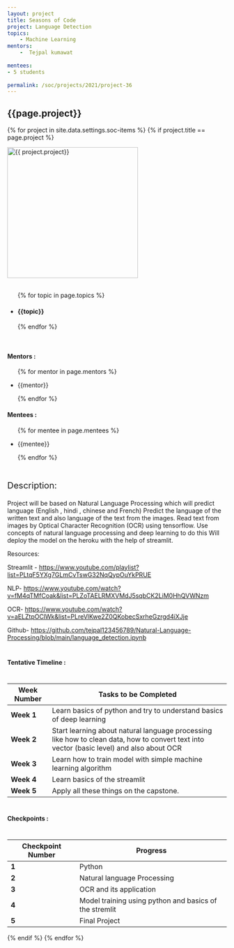 ```yaml
---
layout: project
title: Seasons of Code
project: Language Detection
topics:
    - Machine Learning
mentors:
    -  Tejpal kumawat        
    
mentees:
- 5 students   
    
permalink: /soc/projects/2021/project-36
---
```


<h2 class="display1 m-3 p-3 text-center">{{page.project}}</h2>

{% for project in site.data.settings.soc-items %}
{% if project.title == page.project %}
<div>
    <img src="{{ site.baseurl }}/{{ project.image }}"  width = "300" height="300" alt="{{ project.project}}" class="border rounded img-soc">
</div>
<div>
    <br>
    <ul>
        {% for topic in page.topics %}
        <li><h4 class="text-primary text-center">{{topic}}</h4></li>
        {% endfor %}
    </ul>
    <br>
    <h4 class="display3  ">Mentors :</h4> 
    <ul>
        {% for mentor in page.mentors %}
        <li><p class="lead">{{mentor}}</p></li>
        {% endfor %}
    </ul>
    <h4 class="display3  ">Mentees :</h4> 
    <ul>
        {% for mentee in page.mentees %}
        <li><p class="lead">{{mentee}}</p></li>
        {% endfor %}
    </ul>
</div>
<div>
    <p class="display3" style = "font-size:20px;" >
        <br>
        Description:

Project will be based on Natural Language Processing which will predict language (English , hindi , chinese and French)
Predict the language of the written text and also language of the text from the images.
Read text from images by Optical Character Recognition (OCR) using tensorflow.
Use concepts of natural language processing and deep learning to do this
Will deploy the model on the heroku with the help of streamlit.


Resources:

Streamlit - https://www.youtube.com/playlist?list=PLtqF5YXg7GLmCvTswG32NqQypOuYkPRUE

NLP- https://www.youtube.com/watch?v=fM4qTMfCoak&list=PLZoTAELRMXVMdJ5sqbCK2LiM0HhQVWNzm

OCR- https://www.youtube.com/watch?v=aELZtpOClWk&list=PLreVlKwe2Z0QKobecSxrheGzrgd4iXJje

Github- https://github.com/tejpal123456789/Natural-Language-Processing/blob/main/language_detection.ipynb
        <br>
</div>
<div>
    <h4 class="display3" style="margin:40px 0px 40px 0px;">Tentative Timeline :</h4>
    <table class="table table-striped">
  <thead>
    <tr>
      <th>Week Number</th>
      <th>Tasks to be Completed</th>
    </tr>
  </thead>
  <tbody>
    <tr>
      <td><strong>Week 1</strong></td>
      <td>Learn basics of python and try to understand basics of deep learning</td>
    </tr>
    <tr>
      <td><strong>Week 2</strong></td>
      <td>Start learning about natural language processing like how to clean data, how to convert text into vector  (basic level) and also about OCR</td>
    </tr>
    <tr>
      <td><strong>Week 3</strong></td>
      <td>Learn how to train model with simple machine learning algorithm</td>
    </tr>
    <tr>
      <td><strong>Week 4</strong></td>
      <td>Learn basics of the streamlit</td>
    </tr>
    <tr>
      <td><strong>Week 5</strong></td>
      <td>Apply all these things on the capstone.</td>
    </tr>
  </tbody>
</table>
</div>
<div>
    <h4 class="display3" style="margin:40px 0px 40px 0px;">Checkpoints :</h4>
    <table class="table table-striped">
  <thead>
    <tr>
      <th>Checkpoint Number</th>
      <th>Progress</th>
    </tr>
  </thead>
  <tbody>
    <tr>
      <td><strong>1</strong></td>
      <td>Python</td>
    </tr>
    <tr>
      <td><strong>2</strong></td>
      <td>Natural language Processing</td>
    </tr>
    <tr>
      <td><strong>3</strong></td>
      <td>OCR and its application</td>
    </tr>
    <tr>
      <td><strong>4</strong></td>
      <td>Model training using python and basics of the stremlit</td>
    </tr>
    <tr>
      <td><strong>5</strong></td>
      <td>Final Project</td>
    </tr>
  </tbody>
</table>
</div>
{% endif %}
{% endfor %}

